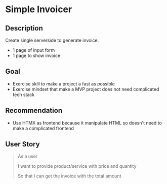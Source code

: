 # Simple Invoicer

## Description
Create single serverside to generate invoice.
- 1 page of input form
- 1 page to show invoice

## Goal
- Exercise skill to make a project a fast as possible
- Exercise mindset that make a MVP project does not need complicated tech stack

## Recommendation
- Use HTMX as frontend because it manipulate HTML so doesn't need to make a complicated frontend

## User Story

> As a user
>
> I want to provide product/service with price and quantity
>
> So that I can get the invoice with the total amount
